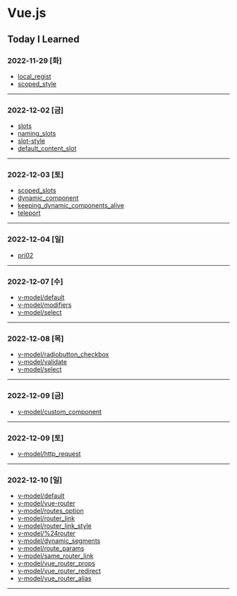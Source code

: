 # Vue.js

## Today I Learned

### 2022-11-29 [화]
- [local_regist](https://github.com/Jungsangjin0/til/blob/master/vue/component/02.local_regist.md)
- [scoped_style](https://github.com/Jungsangjin0/til/edit/master/vue/style/scoped_styles.md)
***
### 2022-12-02 [금]
- [slots](https://github.com/Jungsangjin0/Today_I_Learned/blob/master/vue/slots/slots.md)
- [naming_slots](https://github.com/Jungsangjin0/Today_I_Learned/blob/master/vue/slots/naming_slots.md)
- [slot-style](https://github.com/Jungsangjin0/Today_I_Learned/tree/master/vue/slots/slot_style.md)
- [default_content_slot](https://github.com/Jungsangjin0/Today_I_Learned/blob/master/vue/slots/default_content_slot.md)
***
### 2022-12-03 [토]
- [scoped_slots](https://github.com/Jungsangjin0/Today_I_Learned/blob/master/vue/slots/scoped_slots.md)
- [dynamic_component](https://github.com/xxx-sj/Today_I_Learned/blob/master/vue/component/dynamic_components.md)
- [keeping_dynamic_components_alive](https://github.com/xxx-sj/Today_I_Learned/blob/master/vue/dynamic_components/keeping_dynamic_components_alive.md)
- [teleport](https://github.com/xxx-sj/Today_I_Learned/blob/master/vue/teleport/teleport.md)
* * *
### 2022-12-04 [일]
- [prj02](https://github.com/xxx-sj/Today_I_Learned/tree/master/vue/prj2/resource_app)
* * *
### 2022-12-07 [수]
- [v-model/default](https://github.com/xxx-sj/Today_I_Learned/blob/master/vue/v-model/default.md)
- [v-model/modifiers](https://github.com/xxx-sj/Today_I_Learned/blob/master/vue/v-model/modifiers.md)
- [v-model/select](https://github.com/xxx-sj/Today_I_Learned/blob/master/vue/v-model/select.md)
* * *
### 2022-12-08 [목]
- [v-model/radiobutton_checkbox](https://github.com/xxx-sj/Today_I_Learned/blob/master/vue/v-model/radiobutton_checkbox.md)
- [v-model/validate](https://github.com/xxx-sj/Today_I_Learned/blob/master/vue/v-model/validate.md)
- [v-model/select](https://github.com/xxx-sj/Today_I_Learned/blob/master/vue/v-model/select.md)
* * *
### 2022-12-09 [금]
- [v-model/custom_component](https://github.com/xxx-sj/Today_I_Learned/blob/master/vue/v-model/custom_component.md)
* * *
### 2022-12-09 [토]
- [v-model/http_request](https://github.com/xxx-sj/Today_I_Learned/tree/master/vue/http)
* * *
### 2022-12-10 [일]
- [v-model/default](https://github.com/xxx-sj/Today_I_Learned/blob/master/vue/routing/default.md)
- [v-model/vue-router](https://github.com/xxx-sj/Today_I_Learned/blob/master/vue/routing/vue-router.md)
- [v-model/routes_option](https://github.com/xxx-sj/Today_I_Learned/blob/master/vue/routing/routes_option.md)
- [v-model/router_link](https://github.com/xxx-sj/Today_I_Learned/blob/master/vue/routing/router_link.md)
- [v-model/router_link_style](https://github.com/xxx-sj/Today_I_Learned/blob/master/vue/routing/router_link_style.md)
- [v-model/%24router](https://github.com/xxx-sj/Today_I_Learned/blob/master/vue/routing/%24router.md)
- [v-model/dynamic_segments](https://github.com/xxx-sj/Today_I_Learned/blob/master/vue/routing/dynamic_segments.md)
- [v-model/route_params](https://github.com/xxx-sj/Today_I_Learned/blob/master/vue/routing/route_params.md)
- [v-model/same_router_link](https://github.com/xxx-sj/Today_I_Learned/blob/master/vue/routing/same_router_link.md)
- [v-model/vue_router_props](https://github.com/xxx-sj/Today_I_Learned/blob/master/vue/routing/vue_router_props.md)
- [v-model/vue_router_redirect](https://github.com/xxx-sj/Today_I_Learned/blob/master/vue/routing/vue_router_redirect.md)
- [v-model/vue_router_alias](https://github.com/xxx-sj/Today_I_Learned/blob/master/vue/routing/vue_router_alias.md)
* * *
